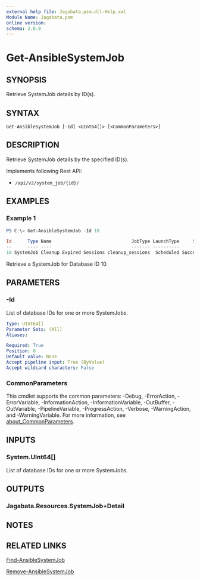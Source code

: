 ```yaml
---
external help file: Jagabata.psm.dll-Help.xml
Module Name: Jagabata.psm
online version:
schema: 2.0.0
---
```


# Get-AnsibleSystemJob

## SYNOPSIS
Retrieve SystemJob details by ID(s).

## SYNTAX

```
Get-AnsibleSystemJob [-Id] <UInt64[]> [<CommonParameters>]
```

## DESCRIPTION
Retrieve SystemJob details by the specified ID(s).

Implements following Rest API:  
- `/api/v2/system_job/{id}/`

## EXAMPLES

### Example 1
```powershell
PS C:\> Get-AnsibleSystemJob -Id 10

Id      Type Name                              JobType LaunchType     Status Finished            Elapsed LaunchedBy                            Template                    Note
--      ---- ----                              ------- ----------     ------ --------            ------- ----------                            --------                    ----
10 SystemJob Cleanup Expired Sessions cleanup_sessions  Scheduled Successful 2024/07/06 22:01:18   2.494 [schedule][4]Cleanup Expired Sessions [4]Cleanup Expired Sessions {[ExtraVars, ], [Stdout, Expired Sessions deleted 16…
```

Retrieve a SystemJob for Database ID 10.

## PARAMETERS

### -Id
List of database IDs for one or more SystemJobs.

```yaml
Type: UInt64[]
Parameter Sets: (All)
Aliases:

Required: True
Position: 0
Default value: None
Accept pipeline input: True (ByValue)
Accept wildcard characters: False
```

### CommonParameters
This cmdlet supports the common parameters: -Debug, -ErrorAction, -ErrorVariable, -InformationAction, -InformationVariable, -OutBuffer, -OutVariable, -PipelineVariable, -ProgressAction, -Verbose, -WarningAction, and -WarningVariable. For more information, see [about_CommonParameters](http://go.microsoft.com/fwlink/?LinkID=113216).

## INPUTS

### System.UInt64[]
List of database IDs for one or more SystemJobs.

## OUTPUTS

### Jagabata.Resources.SystemJob+Detail
## NOTES

## RELATED LINKS

[Find-AnsibleSystemJob](Find-AnsibleSystemJob.md)

[Remove-AnsibleSystemJob](Remove-AnsibleSystemJob.md)
